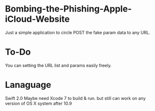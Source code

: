 # Bombing-the-Phishing-Apple-iCloud-Website
Just a simple application to circle POST the fake param data to any URL.


# To-Do
You can setting the URL list and params easily freely.


# Lanaguage
Swift 2.0
Maybe need Xcode 7 to build & run.  but still can work on any version of OS X system after 10.9
